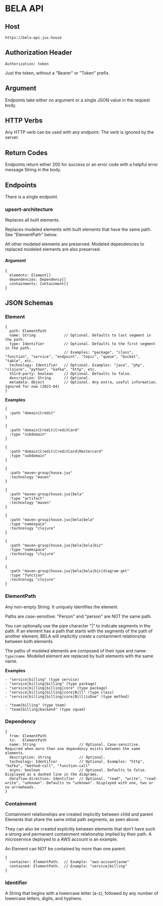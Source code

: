 # BELA API

## Host

`https://bela-api.jux.house`

## Authorization Header

`Authorization: token`

Just the token, without a "Bearer" or "Token" prefix.

## Argument

Endpoints take either no argument or a single JSON value in the request body.

## HTTP Verbs

Any HTTP verb can be used with any endpoint. The verb is ignored by the server.

## Return Codes

Endpoints return either 200 for success or an error code with a helpful error message String in the body.

## Endpoints

There is a single endpoint.

### upsert-architecture

Replaces all built elements.

Replaces modeled elements with built elements that have the same path. See "ElementPath" below.

All other modeled elements are preserved. Modeled dependencies to replaced modeled elements are also preserved.

#### Argument
```
{
  elements: Element[]
  dependencies: Dependency[]
  containments: Containment[]
}
```

## JSON Schemas

### Element
```
{
  path: ElementPath
  name: String             // Optional. Defaults to last segment in the path.
  type: Identifier         // Optional. Defaults to the first segment in the path.
                           // Examples: "package", "class", "function", "service", "endpoint", "topic", "queue", "bucket", "table", etc.
  technology: Identifier   // Optional. Examples: "java", "php", "clojure", "python", "kafka", "http", etc.
  third-party: boolean     // Optional. Defaults to false.
  description: String      // Optional.
  metadata: Object         // Optional. Any extra, useful information. Ignored for now (2023-04)
}
```

**Examples**
```
{
  :path "domain|Credit"
}

{
  :path "domain|Credit|CreditCard"
  :type "subdomain"
}

{
  :path "domain|Credit|CreditCard|Mastercard"
  :type "subdomain"
}

{
  :path "maven-group|house.jux"
  :technology "maven"
}

{
  :path "maven-group|house.jux|bela"
  :type "artifact"
  :technology "maven"
}

{
  :path "maven-group|house.jux|bela|bela"
  :type "namespace"
  :technology "clojure"
}

{
  :path "maven-group|house.jux|bela|bela|biz"
  :type "namespace"
  :technology "clojure"
}

{
  :path "maven-group|house.jux|bela|bela|biz|diagram-get"
  :type "function"
  :technology "clojure"
}

```

### ElementPath

Any non-empty String. It uniquely identifies the element.

Paths are case-sensitive: "Person" and "person" are NOT the same path.

You can optionally use the pipe character "|" to indicate segments in the path. If an element has a path that starts with the segments of the path of another element, BELA will implicitly create a containment relationship between both elements.

The paths of modeled elements are composed of their type and name: `type|name`. Modeled element are replaced by built elements with the same name.

**Examples**
```
- "service|billing" (type service)
- "service|billing|billing" (type package)
- "service|billing|billing|core" (type package)
- "service|billing|billing|core|Bill" (type class)
- "service|billing|billing|core|Bill|isDue" (type method)

- "team|billing" (type team)
- "team|billing|backend" (type squad)
```

### Dependency
```
{
  from: ElementPath
  to:   ElementPath
  name: String                    // Optional. Case-sensitive. Required when more than one dependency exists between the same elements.
  description: String             // Optional.
  technology: Identifier          // Optional. Examples: "http", "kafka", "method-call", "function-call"
  async: boolean                  // Optional. Defaults to false. Displayed as a dashed line in the diagrams.
  dataflow-direction: Identifier  // Optional. "read", "write", "read-write", "unknown". Defaults to "unknown". Displayed with one, two or no arrowheads.
}
```

### Containment

Containment relationships are created implicitly between child and parent Elements that share the same initial path segments, as seen above.

They can also be created explicitly between elements that don't have such a strong and permanent containment relationship implied by their path. A microservice deployed to a AWS account is an example.

An Element can NOT be contained by more than one parent.

```
{
  container: ElementPath.  // Example: "aws-account|acme"
  contained: ElementPath.  // Example: "service|billing"
}
```

### Identifier

A String that begins with a lowercase letter (a-z), followed by any number of lowercase letters, digits, and hyphens.
